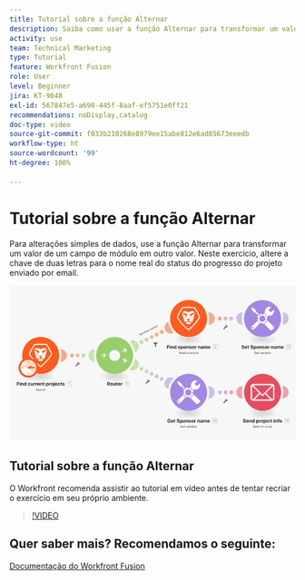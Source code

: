 ```yaml
---
title: Tutorial sobre a função Alternar
description: Saiba como usar a função Alternar para transformar um valor em outro dentro de um campo de módulo no  [!DNL Adobe Workfront Fusion].
activity: use
team: Technical Marketing
type: Tutorial
feature: Workfront Fusion
role: User
level: Beginner
jira: KT-9048
exl-id: 567847e5-a690-445f-8aaf-ef5751e0ff21
recommendations: noDisplay,catalog
doc-type: video
source-git-commit: f033b210268e8979ee15abe812e6ad85673eeedb
workflow-type: ht
source-wordcount: '99'
ht-degree: 100%

---
```


# Tutorial sobre a função Alternar

Para alterações simples de dados, use a função Alternar para transformar um valor de um campo de módulo em outro valor. Neste exercício, altere a chave de duas letras para o nome real do status do progresso do projeto enviado por email.

![Uma imagem mostrando o uso da função Alternar](assets/beyond-basic-modules-3.png)

## Tutorial sobre a função Alternar

O Workfront recomenda assistir ao tutorial em vídeo antes de tentar recriar o exercício em seu próprio ambiente.

>[!VIDEO](https://video.tv.adobe.com/v/335289/?quality=12&learn=on)



## Quer saber mais? Recomendamos o seguinte:

[Documentação do Workfront Fusion](https://experienceleague.adobe.com/docs/workfront/using/adobe-workfront-fusion/workfront-fusion-2.html?lang=br)
